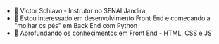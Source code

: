 - 👋 Victor Schiavo - Instrutor no SENAI Jandira
- 👀 Estou interessado em desenvolvimento Front End e começando a "molhar os pés" em Back End com Python
- 🌱 Aprofundando os conhecimentos em Front End - HTML, CSS e JS


<!---
schiavictor/schiavictor is a ✨ special ✨ repository because its `README.md` (this file) appears on your GitHub profile.
You can click the Preview link to take a look at your changes.
--->
